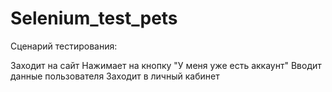 # Selenium_test_pets
Сценарий тестирования:

Заходит на сайт
Нажимает на кнопку "У меня уже есть аккаунт"
Вводит данные пользователя
Заходит в личный кабинет
